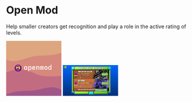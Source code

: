 # Open Mod
Help smaller creators get recognition and play a role in the active rating of levels.

<img src="logo.png"  width="150"  alt="the mod's logo" />
<img src="example1.jpg"  width="150"  alt="example" />